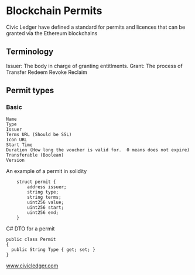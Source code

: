 # Blockchain Permits
Civic Ledger have defined a standard for permits and licences that can be granted via the Ethereum blockchains 

## Terminology
Issuer:  The body in charge of granting entitlments.
Grant:  The process of 
Transfer
Redeem
Revoke
Reclaim

## Permit types
### Basic
```
Name
Type
Issuer
Terms URL (Should be SSL)
Icon URL
Start Time
Duration (How long the voucher is valid for.  0 means does not expire)
Transferable (Boolean)
Version
```

An example of a permit in solidity

```
    struct permit {
        address issuer;
        string type;
        string terms;
        uint256 value;
        uint256 start;
        uint256 end;
    }
```

C# DTO for a permit
```
public class Permit
{
  public String Type { get; set; }
}
```

www.civicledger.com
